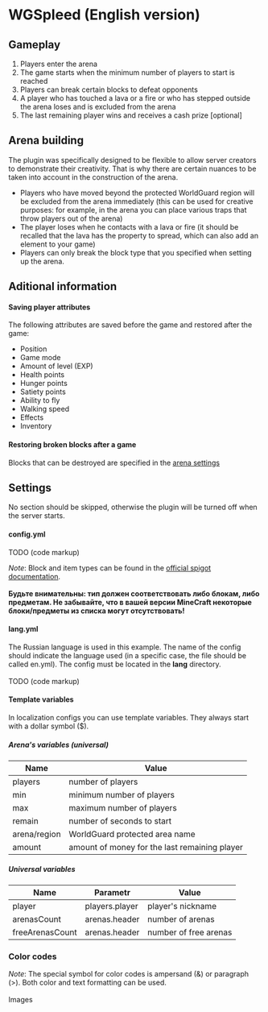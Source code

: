 # WGSpleed (English version)

## Gameplay
1. Players enter the arena
2. The game starts when the minimum number of players to start is reached
3. Players can break certain blocks to defeat opponents
4. A player who has touched a lava or a fire or who has stepped outside the arena loses and is excluded from the arena
5. The last remaining player wins and receives a cash prize [optional]

## Arena building
The plugin was specifically designed to be flexible to allow server creators to demonstrate their creativity. That is why there are certain nuances to be taken into account in the construction of the arena.

- Players who have moved beyond the protected WorldGuard region will be excluded from the arena immediately (this can be used for creative purposes: for example, in the arena you can place various traps that throw players out of the arena)
- The player loses when he contacts with a lava or fire (it should be recalled that the lava has the property to spread, which can also add an element to your game)
- Players can only break the block type that you specified when setting up the arena.

## Aditional information
#### Saving player attributes
The following attributes are saved before the game and restored after the game:
- Position
- Game mode
- Amount of level (EXP)
- Health points
- Hunger points
- Satiety points
- Ability to fly
- Walking speed
- Effects
- Inventory

#### Restoring broken blocks after a game
Blocks that can be destroyed are specified in the [arena settings](https://github.com/markelovstyle/WGSpleef#configyml)

## Settings
No section should be skipped, otherwise the plugin will be turned off when the server starts.

#### config.yml
TODO (code markup)

*Note*: Block and item types can be found in the [official spigot documentation](https://hub.spigotmc.org/javadocs/spigot/org/bukkit/Material.html).<br>
<br>**Будьте внимательны: тип должен соответствовать либо блокам, либо предметам. Не забывайте, что в вашей версии MineCraft некоторые блоки/предметы из списка могут отсутствовать!**

#### lang.yml
The Russian language is used in this example. The name of the config should indicate the language used (in a specific case, the file should be called en.yml). The config must be located in the **lang** directory.
<br><br>TODO (code markup)

#### Template variables
In localization configs you can use template variables. They always start with a dollar symbol ($).

##### Arena's variables (universal)
| Name      | Value |
| ----------- | ----------- |
| players      | number of players    |
| min   | minimum number of players   |
| max   | maximum number of players   |
| remain | number of seconds to start |
| arena/region | WorldGuard protected area name |
| amount | amount of money for the last remaining player |

##### Universal variables
| Name | Parametr | Value |
| ----------- | ----------- | ----------- |
| player | players.player | player's nickname |
| arenasCount | arenas.header | number of arenas |
| freeArenasCount | arenas.header | number of free arenas |

### Color codes
*Note*: The special symbol for color codes is ampersand (&) or paragraph (>). Both color and text formatting can be used.
<br><br> Images
